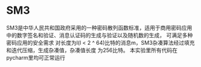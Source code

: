 # SM3
SM3是中华人民共和国政府采用的一种密码散列函数标准，适用于商用密码应用中的数字签名和验证、消息认证码的生成与验证以及随机数的生成， 可满足多种密码应用的安全需求
对长度为l(l < 2 ^ 64)比特的消息m，SM3杂凑算法经过填充和迭代压缩，生成杂凑值，杂凑值长度
为256比特。
本实验里所有代码在pycharm里均可正常运行
